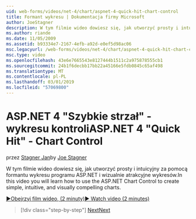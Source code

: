 ```yaml
---
uid: web-forms/videos/net-4/chart/aspnet-4-quick-hit-chart-control
title: Formant wykresu | Dokumentacja firmy Microsoft
author: JoeStagner
description: W tym filmie wideo dowiesz się, jak utworzyć prosty i intuicyjny za pomocą formantu wykresu programu ASP.NET i wizualnie atrakcyjne wykresów.
ms.author: riande
ms.date: 11/05/2009
ms.assetid: b93334e7-2167-4efb-a92d-e0ef5d98ac06
msc.legacyurl: /web-forms/videos/net-4/chart/aspnet-4-quick-hit-chart-control
msc.type: video
ms.openlocfilehash: 43e6e7665543e8127444b1511c2a975878555cb1
ms.sourcegitcommit: 24b1f6decbb17bb22a45166e5fdb0845c65af498
ms.translationtype: MT
ms.contentlocale: pl-PL
ms.lasthandoff: 03/01/2019
ms.locfileid: "57069800"
---
```

<a name="aspnet-4-quick-hit---chart-control"></a><span data-ttu-id="9b5ba-103">ASP.NET 4 "Szybkie strzał" - wykresu kontroli</span><span class="sxs-lookup"><span data-stu-id="9b5ba-103">ASP.NET 4 "Quick Hit" - Chart Control</span></span>
====================
<span data-ttu-id="9b5ba-104">przez [Stagner Jan](https://github.com/JoeStagner)</span><span class="sxs-lookup"><span data-stu-id="9b5ba-104">by [Joe Stagner](https://github.com/JoeStagner)</span></span>

<span data-ttu-id="9b5ba-105">W tym filmie wideo dowiesz się, jak utworzyć prosty i intuicyjny za pomocą formantu wykresu programu ASP.NET i wizualnie atrakcyjne wykresów.</span><span class="sxs-lookup"><span data-stu-id="9b5ba-105">In this video you will learn how to use the ASP.NET Chart Control to create simple, intuitive, and visually compelling charts.</span></span> 

[<span data-ttu-id="9b5ba-106">&#9654;Obejrzyj film wideo, (2 minuty)</span><span class="sxs-lookup"><span data-stu-id="9b5ba-106">&#9654; Watch video (2 minutes)</span></span>](https://channel9.msdn.com/Blogs/ASP-NET-Site-Videos/aspnet-4-quick-hit-chart-control)

> [!div class="step-by-step"]
> [<span data-ttu-id="9b5ba-107">Next</span><span class="sxs-lookup"><span data-stu-id="9b5ba-107">Next</span></span>](aspnet-4-how-do-i-introducing-the-new-chart-control-in-visual-studio-2010.md)
